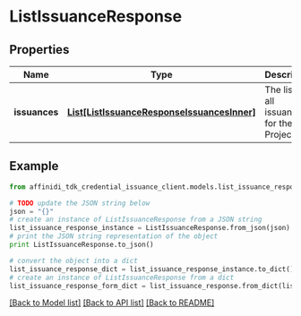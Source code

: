 # ListIssuanceResponse

## Properties

| Name          | Type                                                                                  | Description                               | Notes |
| ------------- | ------------------------------------------------------------------------------------- | ----------------------------------------- | ----- |
| **issuances** | [**List[ListIssuanceResponseIssuancesInner]**](ListIssuanceResponseIssuancesInner.md) | The list of all issuances for the Project |

## Example

```python
from affinidi_tdk_credential_issuance_client.models.list_issuance_response import ListIssuanceResponse

# TODO update the JSON string below
json = "{}"
# create an instance of ListIssuanceResponse from a JSON string
list_issuance_response_instance = ListIssuanceResponse.from_json(json)
# print the JSON string representation of the object
print ListIssuanceResponse.to_json()

# convert the object into a dict
list_issuance_response_dict = list_issuance_response_instance.to_dict()
# create an instance of ListIssuanceResponse from a dict
list_issuance_response_form_dict = list_issuance_response.from_dict(list_issuance_response_dict)
```

[[Back to Model list]](../README.md#documentation-for-models) [[Back to API list]](../README.md#documentation-for-api-endpoints) [[Back to README]](../README.md)
